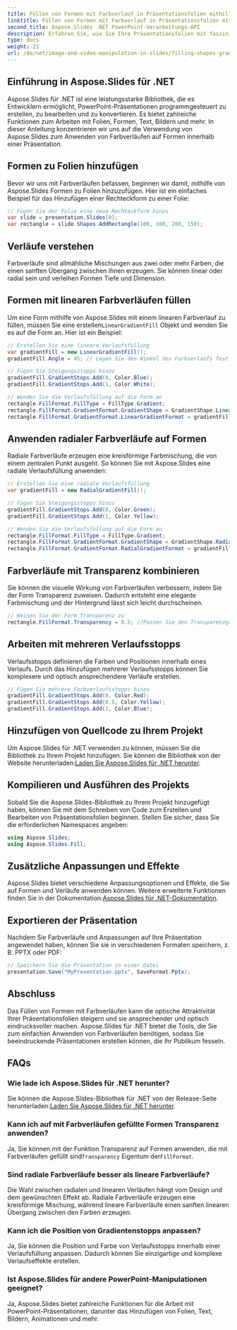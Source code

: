 ```yaml
---
title: Füllen von Formen mit Farbverlauf in Präsentationsfolien mithilfe von Aspose.Slides
linktitle: Füllen von Formen mit Farbverlauf in Präsentationsfolien mithilfe von Aspose.Slides
second_title: Aspose.Slides .NET PowerPoint-Verarbeitungs-API
description: Erfahren Sie, wie Sie Ihre Präsentationsfolien mit faszinierenden Verläufen mit Aspose.Slides für .NET verbessern. Befolgen Sie diese Schritt-für-Schritt-Anleitung mit vollständigem Quellcode, um Formen mit Farbverläufen von linear bis radial zu füllen und so Tiefe und Dimension zu verleihen.
type: docs
weight: 21
url: /de/net/image-and-video-manipulation-in-slides/filling-shapes-gradient/
---
```


## Einführung in Aspose.Slides für .NET

Aspose.Slides für .NET ist eine leistungsstarke Bibliothek, die es Entwicklern ermöglicht, PowerPoint-Präsentationen programmgesteuert zu erstellen, zu bearbeiten und zu konvertieren. Es bietet zahlreiche Funktionen zum Arbeiten mit Folien, Formen, Text, Bildern und mehr. In dieser Anleitung konzentrieren wir uns auf die Verwendung von Aspose.Slides zum Anwenden von Farbverläufen auf Formen innerhalb einer Präsentation.

## Formen zu Folien hinzufügen

Bevor wir uns mit Farbverläufen befassen, beginnen wir damit, mithilfe von Aspose.Slides Formen zu Folien hinzuzufügen. Hier ist ein einfaches Beispiel für das Hinzufügen einer Rechteckform zu einer Folie:

```csharp
// Fügen Sie der Folie eine neue Rechteckform hinzu
var slide = presentation.Slides[0];
var rectangle = slide.Shapes.AddRectangle(100, 100, 200, 150);
```

## Verläufe verstehen

Farbverläufe sind allmähliche Mischungen aus zwei oder mehr Farben, die einen sanften Übergang zwischen ihnen erzeugen. Sie können linear oder radial sein und verleihen Formen Tiefe und Dimension.

## Formen mit linearen Farbverläufen füllen

 Um eine Form mithilfe von Aspose.Slides mit einem linearen Farbverlauf zu füllen, müssen Sie eine erstellen`LinearGradientFill` Objekt und wenden Sie es auf die Form an. Hier ist ein Beispiel:

```csharp
// Erstellen Sie eine lineare Verlaufsfüllung
var gradientFill = new LinearGradientFill();
gradientFill.Angle = 45; // Legen Sie den Winkel des Farbverlaufs fest

// Fügen Sie Steigungsstopps hinzu
gradientFill.GradientStops.Add(0, Color.Blue);
gradientFill.GradientStops.Add(1, Color.White);

// Wenden Sie die Verlaufsfüllung auf die Form an
rectangle.FillFormat.FillType = FillType.Gradient;
rectangle.FillFormat.GradientFormat.GradientShape = GradientShape.Linear;
rectangle.FillFormat.GradientFormat.LinearGradientFormat = gradientFill;
```

## Anwenden radialer Farbverläufe auf Formen

Radiale Farbverläufe erzeugen eine kreisförmige Farbmischung, die von einem zentralen Punkt ausgeht. So können Sie mit Aspose.Slides eine radiale Verlaufsfüllung anwenden:

```csharp
// Erstellen Sie eine radiale Verlaufsfüllung
var gradientFill = new RadialGradientFill();

// Fügen Sie Steigungsstopps hinzu
gradientFill.GradientStops.Add(0, Color.Green);
gradientFill.GradientStops.Add(1, Color.Yellow);

// Wenden Sie die Verlaufsfüllung auf die Form an
rectangle.FillFormat.FillType = FillType.Gradient;
rectangle.FillFormat.GradientFormat.GradientShape = GradientShape.Radial;
rectangle.FillFormat.GradientFormat.RadialGradientFormat = gradientFill;
```

## Farbverläufe mit Transparenz kombinieren

Sie können die visuelle Wirkung von Farbverläufen verbessern, indem Sie der Form Transparenz zuweisen. Dadurch entsteht eine elegante Farbmischung und der Hintergrund lässt sich leicht durchscheinen.

```csharp
// Weisen Sie der Form Transparenz zu
rectangle.FillFormat.Transparency = 0.5; //Passen Sie den Transparenzgrad an
```

## Arbeiten mit mehreren Verlaufsstopps

Verlaufsstopps definieren die Farben und Positionen innerhalb eines Verlaufs. Durch das Hinzufügen mehrerer Verlaufsstopps können Sie komplexere und optisch ansprechendere Verläufe erstellen.

```csharp
// Fügen Sie mehrere Farbverlaufsstopps hinzu
gradientFill.GradientStops.Add(0, Color.Red);
gradientFill.GradientStops.Add(0.5, Color.Yellow);
gradientFill.GradientStops.Add(1, Color.Blue);
```

## Hinzufügen von Quellcode zu Ihrem Projekt

 Um Aspose.Slides für .NET verwenden zu können, müssen Sie die Bibliothek zu Ihrem Projekt hinzufügen. Sie können die Bibliothek von der Website herunterladen:[Laden Sie Aspose.Slides für .NET herunter](https://releases.aspose.com/slides/net/).

## Kompilieren und Ausführen des Projekts

Sobald Sie die Aspose.Slides-Bibliothek zu Ihrem Projekt hinzugefügt haben, können Sie mit dem Schreiben von Code zum Erstellen und Bearbeiten von Präsentationsfolien beginnen. Stellen Sie sicher, dass Sie die erforderlichen Namespaces angeben:

```csharp
using Aspose.Slides;
using Aspose.Slides.Fill;
```

## Zusätzliche Anpassungen und Effekte

 Aspose.Slides bietet verschiedene Anpassungsoptionen und Effekte, die Sie auf Formen und Verläufe anwenden können. Weitere erweiterte Funktionen finden Sie in der Dokumentation:[Aspose.Slides für .NET-Dokumentation](https://reference.aspose.com/slides/net/).

## Exportieren der Präsentation

Nachdem Sie Farbverläufe und Anpassungen auf Ihre Präsentation angewendet haben, können Sie sie in verschiedenen Formaten speichern, z. B. PPTX oder PDF:

```csharp
// Speichern Sie die Präsentation in einer Datei
presentation.Save("MyPresentation.pptx", SaveFormat.Pptx);
```

## Abschluss

Das Füllen von Formen mit Farbverläufen kann die optische Attraktivität Ihrer Präsentationsfolien steigern und sie ansprechender und optisch eindrucksvoller machen. Aspose.Slides für .NET bietet die Tools, die Sie zum einfachen Anwenden von Farbverläufen benötigen, sodass Sie beeindruckende Präsentationen erstellen können, die Ihr Publikum fesseln.

## FAQs

### Wie lade ich Aspose.Slides für .NET herunter?

 Sie können die Aspose.Slides-Bibliothek für .NET von der Release-Seite herunterladen:[Laden Sie Aspose.Slides für .NET herunter](https://releases.aspose.com/slides/net/).

### Kann ich auf mit Farbverläufen gefüllte Formen Transparenz anwenden?

 Ja, Sie können mit der Funktion Transparenz auf Formen anwenden, die mit Farbverläufen gefüllt sind`Transparency` Eigentum der`FillFormat`.

### Sind radiale Farbverläufe besser als lineare Farbverläufe?

Die Wahl zwischen radialen und linearen Verläufen hängt vom Design und dem gewünschten Effekt ab. Radiale Farbverläufe erzeugen eine kreisförmige Mischung, während lineare Farbverläufe einen sanften linearen Übergang zwischen den Farben erzeugen.

### Kann ich die Position von Gradientenstopps anpassen?

Ja, Sie können die Position und Farbe von Verlaufsstopps innerhalb einer Verlaufsfüllung anpassen. Dadurch können Sie einzigartige und komplexe Verlaufseffekte erstellen.

### Ist Aspose.Slides für andere PowerPoint-Manipulationen geeignet?

Ja, Aspose.Slides bietet zahlreiche Funktionen für die Arbeit mit PowerPoint-Präsentationen, darunter das Hinzufügen von Folien, Text, Bildern, Animationen und mehr.